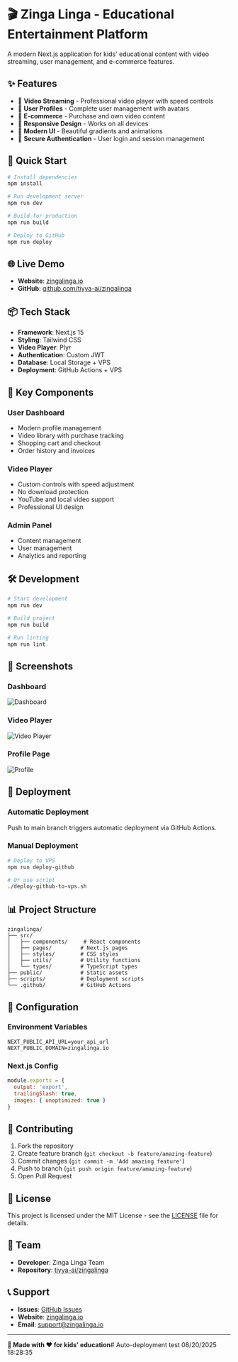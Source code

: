 # 🎬 Zinga Linga - Educational Entertainment Platform

A modern Next.js application for kids' educational content with video streaming, user management, and e-commerce features.

## ✨ Features

- 🎥 **Video Streaming** - Professional video player with speed controls
- 👤 **User Profiles** - Complete user management with avatars
- 🛒 **E-commerce** - Purchase and own video content
- 📱 **Responsive Design** - Works on all devices
- 🎨 **Modern UI** - Beautiful gradients and animations
- 🔐 **Secure Authentication** - User login and session management

## 🚀 Quick Start

```bash
# Install dependencies
npm install

# Run development server
npm run dev

# Build for production
npm run build

# Deploy to GitHub
npm run deploy
```

## 🌐 Live Demo

- **Website**: [zingalinga.io](http://zingalinga.io)
- **GitHub**: [github.com/tiyya-ai/zingalinga](https://github.com/tiyya-ai/zingalinga)

## 📦 Tech Stack

- **Framework**: Next.js 15
- **Styling**: Tailwind CSS
- **Video Player**: Plyr
- **Authentication**: Custom JWT
- **Database**: Local Storage + VPS
- **Deployment**: GitHub Actions + VPS

## 🎯 Key Components

### User Dashboard
- Modern profile management
- Video library with purchase tracking
- Shopping cart and checkout
- Order history and invoices

### Video Player
- Custom controls with speed adjustment
- No download protection
- YouTube and local video support
- Professional UI design

### Admin Panel
- Content management
- User management
- Analytics and reporting

## 🛠️ Development

```bash
# Start development
npm run dev

# Build project
npm run build

# Run linting
npm run lint
```

## 📱 Screenshots

### Dashboard
![Dashboard](https://via.placeholder.com/800x400?text=Dashboard+Screenshot)

### Video Player
![Video Player](https://via.placeholder.com/800x400?text=Video+Player+Screenshot)

### Profile Page
![Profile](https://via.placeholder.com/800x400?text=Profile+Screenshot)

## 🚀 Deployment

### Automatic Deployment
Push to main branch triggers automatic deployment via GitHub Actions.

### Manual Deployment
```bash
# Deploy to VPS
npm run deploy-github

# Or use script
./deploy-github-to-vps.sh
```

## 📊 Project Structure

```
zingalinga/
├── src/
│   ├── components/     # React components
│   ├── pages/         # Next.js pages
│   ├── styles/        # CSS styles
│   ├── utils/         # Utility functions
│   └── types/         # TypeScript types
├── public/            # Static assets
├── scripts/           # Deployment scripts
└── .github/           # GitHub Actions
```

## 🔧 Configuration

### Environment Variables
```env
NEXT_PUBLIC_API_URL=your_api_url
NEXT_PUBLIC_DOMAIN=zingalinga.io
```

### Next.js Config
```javascript
module.exports = {
  output: 'export',
  trailingSlash: true,
  images: { unoptimized: true }
}
```

## 🤝 Contributing

1. Fork the repository
2. Create feature branch (`git checkout -b feature/amazing-feature`)
3. Commit changes (`git commit -m 'Add amazing feature'`)
4. Push to branch (`git push origin feature/amazing-feature`)
5. Open Pull Request

## 📄 License

This project is licensed under the MIT License - see the [LICENSE](LICENSE) file for details.

## 👥 Team

- **Developer**: Zinga Linga Team
- **Repository**: [tiyya-ai/zingalinga](https://github.com/tiyya-ai/zingalinga)

## 📞 Support

- **Issues**: [GitHub Issues](https://github.com/tiyya-ai/zingalinga/issues)
- **Website**: [zingalinga.io](http://zingalinga.io)
- **Email**: support@zingalinga.io

---

**🎉 Made with ❤️ for kids' education**#   A u t o - d e p l o y m e n t   t e s t   0 8 / 2 0 / 2 0 2 5   1 8 : 2 8 : 3 5  
 